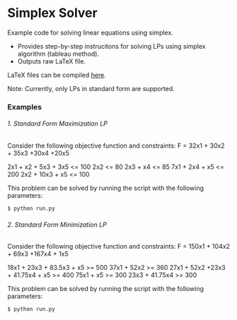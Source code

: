 # Simplex Solver

Example code for solving linear equations using simplex.

- Provides step-by-step instrucitons for solving LPs using simplex algorithm (tableau method).
- Outputs raw LaTeX file.

LaTeX files can be compiled [here].

Note: Currently, only LPs in standard form are supported.

### Examples

###### 1. Standard Form Maximization LP

Consider the following objective function and constraints:
F = 32x1 + 30x2 + 35x3 +30x4 +20x5

2x1 + x2 + 5x3 + 3x5 <= 100
2x2 <= 80
2x3 + x4 <= 85
7x1 + 2x4 + x5 <= 200
2x2 + 10x3 + x5 <= 100

This problem can be solved by running the script with the following parameters:

```sh
$ python run.py
```

###### 2. Standard Form Minimization LP

Consider the following objective function and constraints:
F = 150x1 + 104x2 + 69x3 +167x4 + 1x5

18x1 + 23x3 + 83.5x3 + x5 >= 500
37x1 + 52x2 >= 360
27x1 + 52x2 +23x3 + 41.75x4 + x5 >= 400
75x1 + x5 >= 300
23x3 + 41.75x4 >= 300

This problem can be solved by running the script with the following parameters:

```sh
$ python run.py
```


[here]: <https://latexbase.com/>

